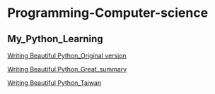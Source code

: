 # Programming-Computer-science

My_Python_Learning
-

[Writing Beautiful Python_Original version](https://www.python.org/dev/peps/pep-0008/)

[Writing Beautiful Python_Great_summary](https://development.robinwinslow.uk/2014/01/05/summary-of-python-code-style-conventions/)

[Writing Beautiful Python_Taiwan](https://cflin.com/wordpress/603/pep8-python%E7%B7%A8%E7%A2%BC%E8%A6%8F%E7%AF%84%E6%89%8B%E5%86%8)
